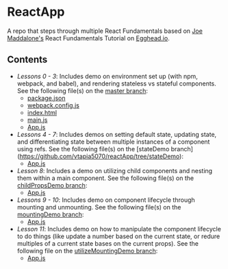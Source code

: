 # ReactApp
A repo that steps through multiple React Fundamentals based on [Joe Maddalone's](https://github.com/joemaddalone/egghead-react-fundamentals-es6) React Fundamentals Tutorial on [Egghead.io](https://egghead.io/series/react-fundamentals).

## Contents
- _Lessons 0 - 3_:
  Includes demo on environment set up (with npm, webpack, and babel), and rendering stateless vs stateful components. 
  See the following file(s) on the [master branch](https://github.com/vtapia5070/reactApp):
    - [package.json](https://github.com/vtapia5070/reactApp/blob/master/package.json)
    - [webpack.config.js](https://github.com/vtapia5070/reactApp/blob/master/webpack.config.js)
    - [index.html](https://github.com/vtapia5070/reactApp/blob/master/index.html)
    - [main.js](https://github.com/vtapia5070/reactApp/blob/master/main.js)
    - [App.js](https://github.com/vtapia5070/reactApp/blob/master/App.js)
- _Lessons 4 - 7_:
  Includes demos on setting default state, updating state, and differentiating state between multiple instances of a component using refs.
  See the following file(s) on the [stateDemo branch] (https://github.com/vtapia5070/reactApp/tree/stateDemo):
    - [App.js](https://github.com/vtapia5070/reactApp/blob/stateDemo/App.js)
- _Lesson 8_:
  Includes a demo on utilizing child components and nesting them within a main component.
  See the following file(s) on the [childPropsDemo branch](https://github.com/vtapia5070/reactApp/tree/childPropsDemo):
    - [App.js](https://github.com/vtapia5070/reactApp/blob/childPropsDemo/App.js)
- _Lessons 9 - 10_:
  Includes demo on component lifecycle through mounting and unmounting.
  See the following file(s) on the [mountingDemo branch](https://github.com/vtapia5070/reactApp/tree/mountingDemo):
  - [App.js](https://github.com/vtapia5070/reactApp/blob/mountingDemo/App.js)
- _Lesson 11_:
  Includes demo on how to manipulate the component lifecycle to do things (like update a number based on the current state, or redure multiples of a current state bases on the current props). 
  See the following file on the [utilizeMountingDemo branch](https://github.com/vtapia5070/reactApp/tree/utilizeMountingDemo):
    - [App.js](https://github.com/vtapia5070/reactApp/blob/utilizeMountingDemo/App.js)
